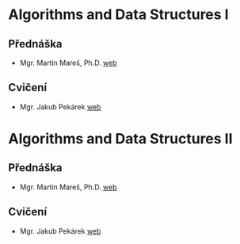 # Algorithms and Data Structures I
## Přednáška

- Mgr. Martin Mareš, Ph.D. [web](https://mj.ucw.cz/)

## Cvičení

- Mgr. Jakub Pekárek [web](https://iuuk.mff.cuni.cz/~pekarej/)


# Algorithms and Data Structures II
## Přednáška

- Mgr. Martin Mareš, Ph.D. [web](https://mj.ucw.cz/)

## Cvičení

- Mgr. Jakub Pekárek [web](https://iuuk.mff.cuni.cz/~pekarej/)
